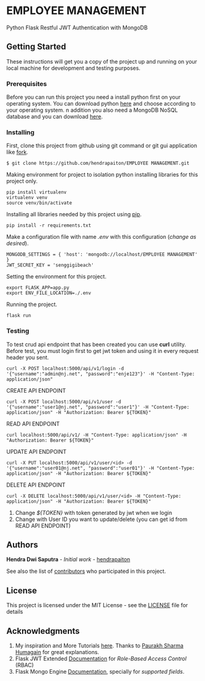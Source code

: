 # EMPLOYEE MANAGEMENT

Python Flask Restful JWT Authentication with MongoDB


## Getting Started

These instructions will get you a copy of the project up and running on your local machine for development 
and testing purposes.

### Prerequisites
Before you can run this project you need a install python first on your operating system.
You can download python [here](https://www.python.org/downloads/) and choose according to your operating system.
n addition you also need a MongoDB NoSQL database and you can download 
[here](https://www.mongodb.com/download-center/community).

### Installing

First, clone this project from github using git command or git gui application like [fork](https://git-fork.com/).
```
$ git clone https://github.com/hendrapaiton/EMPLOYEE MANAGEMENT.git
```

Making environment for project to isolation python installing libraries for this project only.
```
pip install virtualenv
virtualenv venv
source venv/bin/activate
```

Installing all libraries needed by this project using [pip](https://pypi.org/project/pip/).
```
pip install -r requirements.txt
```

Make a configuration file with name *.env* with this configuration (_change as desired_).
```
MONGODB_SETTINGS = { 'host': 'mongodb://localhost/EMPLOYEE MANAGEMENT' }
JWT_SECRET_KEY = 'senggigibeach'
```

Setting the environment for this project.
```
export FLASK_APP=app.py
export ENV_FILE_LOCATION=./.env
``` 

Running the project.
```
flask run
```

### Testing

To test crud api endpoint that has been created you can use **curl** utility. Before test, you must login
first to get jwt token and using it in every request header you sent.
```
curl -X POST localhost:5000/api/v1/login -d '{"username":"admin@nj.net", "password":"enje123"}' -H "Content-Type: application/json"
``` 

CREATE API ENDPOINT
```
curl -X POST localhost:5000/api/v1/user -d '{"username":"user1@nj.net", "password":"user1"}' -H "Content-Type: application/json" -H "Authorization: Bearer ${TOKEN}"
```

READ API ENDPOINT
```
curl localhost:5000/api/v1/ -H "Content-Type: application/json" -H "Authorization: Bearer ${TOKEN}"
```

UPDATE API ENDPOINT
```
curl -X PUT localhost:5000/api/v1/user/<id> -d '{"username":"user01@nj.net", "password":"user01"}' -H "Content-Type: application/json" -H "Authorization: Bearer ${TOKEN}"
```

DELETE API ENDPOINT
```
curl -X DELETE localhost:5000/api/v1/user/<id> -H "Content-Type: application/json" -H "Authorization: Bearer ${TOKEN}"
```

1. Change *${TOKEN}* with token generated by jwt when we login
2. Change *<id>* with User ID you want to update/delete (you can get id from READ API ENDPOINT)


## Authors

**Hendra Dwi Saputra** - *Initial work* - [hendrapaiton](https://github.com/hendrapaiton)

See also the list of [contributors](https://github.com/your/project/contributors) who participated in this project.


## License

This project is licensed under the MIT License - see the [LICENSE](LICENSE) file for details


## Acknowledgments

1. My inspiration and More Tutorials [here](https://dev.to/paurakhsharma/flask-rest-api-part-0-setup-basic-crud-api-4650).
Thanks to [Paurakh Sharma Humagain](https://dev.to/paurakhsharma) for great explanations.
2. Flask JWT Extended [Documentation](https://flask-jwt-extended.readthedocs.io/en/stable/tokens_from_complex_object/)
for _Role-Based Access Control_ (RBAC)
3. Flask Mongo Engine [Documentation](http://docs.mongoengine.org/projects/flask-mongoengine/en/latest/),
specially for _supported fields_.